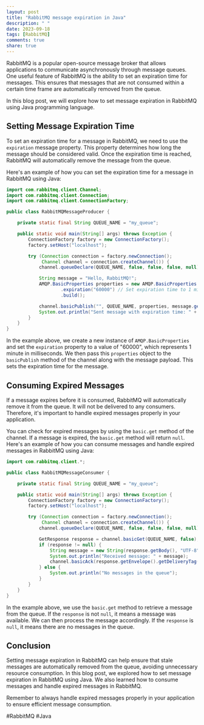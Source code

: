 ```yaml
---
layout: post
title: "RabbitMQ message expiration in Java"
description: " "
date: 2023-09-18
tags: [RabbitMQ]
comments: true
share: true
---
```


RabbitMQ is a popular open-source message broker that allows applications to communicate asynchronously through message queues. One useful feature of RabbitMQ is the ability to set an expiration time for messages. This ensures that messages that are not consumed within a certain time frame are automatically removed from the queue.

In this blog post, we will explore how to set message expiration in RabbitMQ using Java programming language.

## Setting Message Expiration Time

To set an expiration time for a message in RabbitMQ, we need to use the `expiration` message property. This property determines how long the message should be considered valid. Once the expiration time is reached, RabbitMQ will automatically remove the message from the queue.

Here's an example of how you can set the expiration time for a message in RabbitMQ using Java:

```java
import com.rabbitmq.client.Channel;
import com.rabbitmq.client.Connection;
import com.rabbitmq.client.ConnectionFactory;

public class RabbitMQMessageProducer {

    private static final String QUEUE_NAME = "my_queue";

    public static void main(String[] args) throws Exception {
        ConnectionFactory factory = new ConnectionFactory();
        factory.setHost("localhost");

        try (Connection connection = factory.newConnection();
             Channel channel = connection.createChannel()) {
            channel.queueDeclare(QUEUE_NAME, false, false, false, null);

            String message = "Hello, RabbitMQ!";
            AMQP.BasicProperties properties = new AMQP.BasicProperties.Builder()
                    .expiration("60000") // Set expiration time to 1 minute
                    .build();

            channel.basicPublish("", QUEUE_NAME, properties, message.getBytes());
            System.out.println("Sent message with expiration time: " + message);
        }
    }
}
```

In the example above, we create a new instance of `AMQP.BasicProperties` and set the `expiration` property to a value of "60000", which represents 1 minute in milliseconds. We then pass this `properties` object to the `basicPublish` method of the channel along with the message payload. This sets the expiration time for the message.

## Consuming Expired Messages

If a message expires before it is consumed, RabbitMQ will automatically remove it from the queue. It will not be delivered to any consumers. Therefore, it's important to handle expired messages properly in your application.

You can check for expired messages by using the `basic.get` method of the channel. If a message is expired, the `basic.get` method will return `null`. Here's an example of how you can consume messages and handle expired messages in RabbitMQ using Java:

```java
import com.rabbitmq.client.*;

public class RabbitMQMessageConsumer {

    private static final String QUEUE_NAME = "my_queue";

    public static void main(String[] args) throws Exception {
        ConnectionFactory factory = new ConnectionFactory();
        factory.setHost("localhost");

        try (Connection connection = factory.newConnection();
             Channel channel = connection.createChannel()) {
            channel.queueDeclare(QUEUE_NAME, false, false, false, null);

            GetResponse response = channel.basicGet(QUEUE_NAME, false);
            if (response != null) {
                String message = new String(response.getBody(), "UTF-8");
                System.out.println("Received message: " + message);
                channel.basicAck(response.getEnvelope().getDeliveryTag(), false);
            } else {
                System.out.println("No messages in the queue");
            }
        }
    }
}
```

In the example above, we use the `basic.get` method to retrieve a message from the queue. If the `response` is not `null`, it means a message was available. We can then process the message accordingly. If the `response` is `null`, it means there are no messages in the queue.

## Conclusion

Setting message expiration in RabbitMQ can help ensure that stale messages are automatically removed from the queue, avoiding unnecessary resource consumption. In this blog post, we explored how to set message expiration in RabbitMQ using Java. We also learned how to consume messages and handle expired messages in RabbitMQ.

Remember to always handle expired messages properly in your application to ensure efficient message consumption.

#RabbitMQ #Java